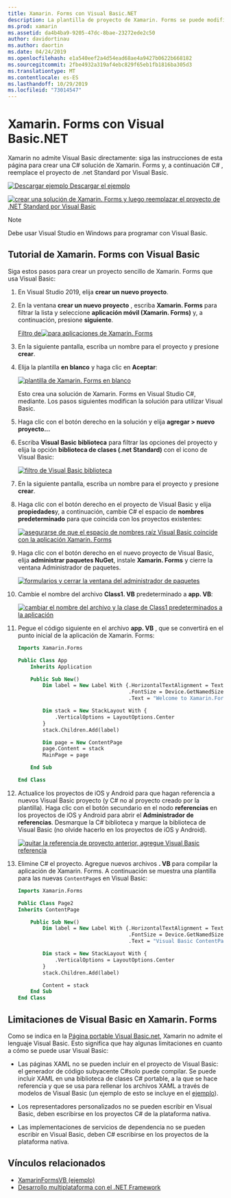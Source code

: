 ```yaml
---
title: Xamarin. Forms con Visual Basic.NET
description: La plantilla de proyecto de Xamarin. Forms se puede modificar para usar Visual Basic para el ensamblado principal, lo que le permite compilar aplicaciones móviles multiplataforma con VB.NET.
ms.prod: xamarin
ms.assetid: da4b4ba9-9205-47dc-8bae-23272ede2c50
author: davidortinau
ms.author: daortin
ms.date: 04/24/2019
ms.openlocfilehash: e1a540eef2a4d54ead68ae4a9427b0622b668182
ms.sourcegitcommit: 2fbe4932a319af4ebc829f65eb1fb1816ba305d3
ms.translationtype: MT
ms.contentlocale: es-ES
ms.lasthandoff: 10/29/2019
ms.locfileid: "73014547"
---
```

# <a name="xamarinforms-using-visual-basicnet"></a>Xamarin. Forms con Visual Basic.NET

Xamarin no admite Visual Basic directamente: siga las instrucciones de esta página para crear una C# solución de Xamarin. Forms y, a continuación C# , reemplace el proyecto de .net Standard por Visual Basic.

[![Descargar ejemplo](~/media/shared/download.png) Descargar el ejemplo](https://docs.microsoft.com/samples/xamarin/mobile-samples/visualbasic-xamarinformsvb/)

[![crear una solución de Xamarin. Forms y luego reemplazar el proyecto de .NET Standard por Visual Basic](xamarin-forms-images/hero-sml.png)](xamarin-forms-images/hero.png#lightbox)

> [!NOTE]
> Debe usar Visual Studio en Windows para programar con Visual Basic.

## <a name="xamarinforms-with-visual-basic-walkthrough"></a>Tutorial de Xamarin. Forms con Visual Basic

Siga estos pasos para crear un proyecto sencillo de Xamarin. Forms que usa Visual Basic:

1. En Visual Studio 2019, elija **crear un nuevo proyecto**.

2. En la ventana **crear un nuevo proyecto** , escriba **Xamarin. Forms** para filtrar la lista y seleccione **aplicación móvil (Xamarin. Forms)** y, a continuación, presione **siguiente**.

    [Filtro de![para aplicaciones de Xamarin. Forms](xamarin-forms-images/02-sml.png)](xamarin-forms-images/02.png#lightbox)

3. En la siguiente pantalla, escriba un nombre para el proyecto y presione **crear**.

4. Elija la plantilla **en blanco** y haga clic en **Aceptar**:

    [![plantilla de Xamarin. Forms en blanco](xamarin-forms-images/04-sml.png)](xamarin-forms-images/04.png#lightbox)

    Esto crea una solución de Xamarin. Forms en Visual Studio C#, mediante. Los pasos siguientes modifican la solución para utilizar Visual Basic.

5. Haga clic con el botón derecho en la solución y elija **agregar > nuevo proyecto...**

6. Escriba **Visual Basic biblioteca** para filtrar las opciones del proyecto y elija la opción **biblioteca de clases (.net Standard)** con el icono de Visual Basic:

    [![filtro de Visual Basic biblioteca](xamarin-forms-images/06-sml.png)](xamarin-forms-images/06.png#lightbox)

7. En la siguiente pantalla, escriba un nombre para el proyecto y presione **crear**.

8. Haga clic con el botón derecho en el proyecto de Visual Basic y elija **propiedades**y, a continuación, cambie C# el espacio de **nombres predeterminado** para que coincida con los proyectos existentes:

    [![asegurarse de que el espacio de nombres raíz Visual Basic coincide con la aplicación Xamarin. Forms](xamarin-forms-images/07a-sml.png)](xamarin-forms-images/07a.png#lightbox)

9. Haga clic con el botón derecho en el nuevo proyecto de Visual Basic, elija **administrar paquetes NuGet**, instale **Xamarin. Forms** y cierre la ventana Administrador de paquetes.

    [![formularios y cerrar la ventana del administrador de paquetes](xamarin-forms-images/07b-sml.png)](xamarin-forms-images/07b.png#lightbox)

10. Cambie el nombre del archivo **Class1. VB** predeterminado a **app. VB**:

    [![cambiar el nombre del archivo y la clase de Class1 predeterminados a la aplicación](xamarin-forms-images/08.png)](xamarin-forms-images/08.png#lightbox)

11. Pegue el código siguiente en el archivo **app. VB** , que se convertirá en el punto inicial de la aplicación de Xamarin. Forms:

    ```vb
    Imports Xamarin.Forms

    Public Class App
        Inherits Application

        Public Sub New()
            Dim label = New Label With {.HorizontalTextAlignment = TextAlignment.Center,
                                        .FontSize = Device.GetNamedSize(NamedSize.Medium, GetType(Label)),
                                        .Text = "Welcome to Xamarin.Forms with Visual Basic.NET"}

            Dim stack = New StackLayout With {
                .VerticalOptions = LayoutOptions.Center
            }
            stack.Children.Add(label)

            Dim page = New ContentPage
            page.Content = stack
            MainPage = page

        End Sub

    End Class
    ```

12. Actualice los proyectos de iOS y Android para que hagan referencia a nuevos Visual Basic proyecto (y C# no al proyecto creado por la plantilla).
Haga clic con el botón secundario en el nodo **referencias** en los proyectos de iOS y Android para abrir el **Administrador de referencias**. Desmarque la C# biblioteca y marque la biblioteca de Visual Basic (no olvide hacerlo en los proyectos de iOS y Android).

    [![quitar la referencia de proyecto anterior, agregue Visual Basic referencia](xamarin-forms-images/10-sml.png)](xamarin-forms-images/10.png#lightbox)

13. Elimine C# el proyecto. Agregue nuevos archivos **. VB** para compilar la aplicación de Xamarin. Forms. A continuación se muestra una plantilla para las nuevas `ContentPage`s en Visual Basic:

    ```vb
    Imports Xamarin.Forms

    Public Class Page2
    Inherits ContentPage

        Public Sub New()
            Dim label = New Label With {.HorizontalTextAlignment = TextAlignment.Center,
                                        .FontSize = Device.GetNamedSize(NamedSize.Medium, GetType(Label)),
                                        .Text = "Visual Basic ContentPage"}

            Dim stack = New StackLayout With {
                .VerticalOptions = LayoutOptions.Center
            }
            stack.Children.Add(label)

            Content = stack
        End Sub
    End Class
    ```

## <a name="limitations-of-visual-basic-in-xamarinforms"></a>Limitaciones de Visual Basic en Xamarin. Forms

Como se indica en la [Página portable Visual Basic.net](~/cross-platform/platform/visual-basic/index.md), Xamarin no admite el lenguaje Visual Basic. Esto significa que hay algunas limitaciones en cuanto a cómo se puede usar Visual Basic:

- Las páginas XAML no se pueden incluir en el proyecto de Visual Basic: el generador de código subyacente C#solo puede compilar. Se puede incluir XAML en una biblioteca de clases C# portable, a la que se hace referencia y que se usa para rellenar los archivos XAML a través de modelos de Visual Basic (un ejemplo de esto se incluye en el [ejemplo](https://github.com/xamarin/mobile-samples/tree/master/VisualBasic/XamarinFormsVB/XamlPages)).

- Los representadores personalizados no se pueden escribir en Visual Basic, deben escribirse en los proyectos C# de la plataforma nativa.

- Las implementaciones de servicios de dependencia no se pueden escribir en Visual Basic, deben C# escribirse en los proyectos de la plataforma nativa.

## <a name="related-links"></a>Vínculos relacionados

- [XamarinFormsVB (ejemplo)](https://docs.microsoft.com/samples/xamarin/mobile-samples/visualbasic-xamarinformsvb/)
- [Desarrollo multiplataforma con el .NET Framework](https://docs.microsoft.com/dotnet/standard/cross-platform/)
